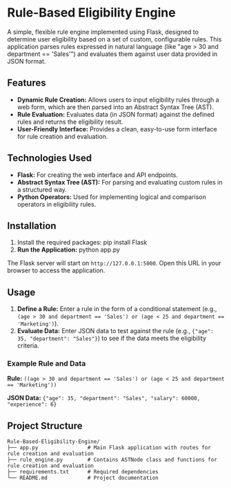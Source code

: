 
# Rule-Based Eligibility Engine

A simple, flexible rule engine implemented using Flask, designed to determine user eligibility based on a set of custom, configurable rules. This application parses rules expressed in natural language (like "age > 30 and department == 'Sales'") and evaluates them against user data provided in JSON format.

## Features

- **Dynamic Rule Creation:** Allows users to input eligibility rules through a web form, which are then parsed into an Abstract Syntax Tree (AST).
- **Rule Evaluation:** Evaluates data (in JSON format) against the defined rules and returns the eligibility result.
- **User-Friendly Interface:** Provides a clean, easy-to-use form interface for rule creation and evaluation.

## Technologies Used

- **Flask:** For creating the web interface and API endpoints.
- **Abstract Syntax Tree (AST):** For parsing and evaluating custom rules in a structured way.
- **Python Operators:** Used for implementing logical and comparison operators in eligibility rules.

## Installation
1. Install the required packages:
pip install Flask
2. **Run the Application:**
python app.py


The Flask server will start on `http://127.0.0.1:5000`. Open this URL in your browser to access the application.

## Usage

1. **Define a Rule:** Enter a rule in the form of a conditional statement (e.g., `(age > 30 and department == 'Sales') or (age < 25 and department == 'Marketing')`).
2. **Evaluate Data:** Enter JSON data to test against the rule (e.g., `{"age": 35, "department": "Sales"}`) to see if the data meets the eligibility criteria.

### Example Rule and Data

**Rule:** `((age > 30 and department == 'Sales') or (age < 25 and department == 'Marketing'))`

**JSON Data:** `{"age": 35, "department": "Sales", "salary": 60000, "experience": 6}`

## Project Structure

```plaintext
Rule-Based-Eligibility-Engine/
├── app.py                # Main Flask application with routes for rule creation and evaluation
├── rule_engine.py        # Contains ASTNode class and functions for rule creation and evaluation
├── requirements.txt      # Required dependencies
└── README.md             # Project documentation
